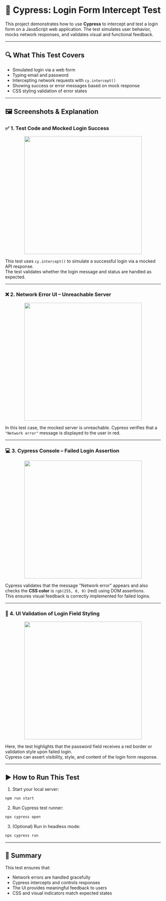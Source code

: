 # 🔐 Cypress: Login Form Intercept Test

This project demonstrates how to use **Cypress** to intercept and test a login form on a JavaScript web application. The test simulates user behavior, mocks network responses, and validates visual and functional feedback.

---

## 🔍 What This Test Covers

- Simulated login via a web form
- Typing email and password
- Intercepting network requests with `cy.intercept()`
- Showing success or error messages based on mock response
- CSS styling validation of error states

---

## 🖼️ Screenshots & Explanation

### ✅ 1. Test Code and Mocked Login Success

<p align="center">
  <img src="https://github.com/user-attachments/assets/090f02c8-92a5-41ae-8cac-5b6031f6a8e6" width="380" />
</p>

This test uses `cy.intercept()` to simulate a successful login via a mocked API response.  
The test validates whether the login message and status are handled as expected.

---

### ❌ 2. Network Error UI – Unreachable Server

<p align="center">
  <img src="https://github.com/user-attachments/assets/55ef834f-0a81-4de4-8d30-786caf3f05f8" width="380" />
</p>

In this test case, the mocked server is unreachable. Cypress verifies that a `"Network error"` message is displayed to the user in red.

---

### 💻 3. Cypress Console – Failed Login Assertion

<p align="center">
  <img src="https://github.com/user-attachments/assets/94cac9b4-4c95-4415-946a-2c93af402642" width="380" />
</p>

Cypress validates that the message "Network error" appears and also checks the **CSS color** is `rgb(255, 0, 0)` (red) using DOM assertions.  
This ensures visual feedback is correctly implemented for failed logins.

---

### 🧪 4. UI Validation of Login Field Styling

<p align="center">
  <img src="https://github.com/user-attachments/assets/10cec52d-7411-4e27-8076-a238de0efa2d" width="380" />
</p>

Here, the test highlights that the password field receives a red border or validation style upon failed login.  
Cypress can assert visibility, style, and content of the login form response.

---

## ▶️ How to Run This Test

1. Start your local server:
```bash
npm run start
```

2. Run Cypress test runner:
```bash
npx cypress open
```

3. (Optional) Run in headless mode:
```bash
npx cypress run
```

---

## 🧪 Summary

This test ensures that:
- Network errors are handled gracefully
- Cypress intercepts and controls responses
- The UI provides meaningful feedback to users
- CSS and visual indicators match expected states
